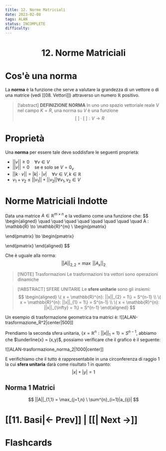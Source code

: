```yaml
---
title: 12. Norme Matriciali
date: 2023-02-08
tags: ALAN
status: INCOMPLETE
difficulty:
---
```


<h1  style="text-align: center;">  12. Norme Matriciali </h1> 






# Cos'è una norma

La **norma** è la funzione  che serve a valutare la grandezza di un vettore o di una matrice (vedi [[08. Vettori]]) attraverso un numero $\mathbb{R}$ positivo.

> [!abstract] **DEFINIZIONE NORMA**
> In uno uno spazio vettoriale reale $V$ nel campo $K=R$, una norma su $V$ è una funzione 
> $$
> [ \ ] \cdot [ \ ] : V \to R 
> $$


# Proprietà
Una **norma** per essere tale deve soddisfare le seguenti proprietà:
- $||v|| \ge 0 \quad \forall v \in V$
- $||v|| = 0 \quad \text{se e solo se } V = 0_{v}$
- $||k \cdot v|| = |k| \cdot |v| \quad \forall v  \in V,k \in \mathbb{R}$
- $v_{1}+v_{2} \le ||v_{1}||+||v_{2}|| \forall v_{1}, v_{2} \in V$



# Norme Matriciali Indotte

Data una matrice $A \in \mathbb{R}^{m\times n}$ e la vediamo come una funzione che:
$$
\begin{aligned}
\quad \quad \quad \quad \quad \quad \quad \quad A : \mathbb{R} \to \mathbb{R}^{m} \\
\begin{pmatrix}

\end{pmatrix} \to
\begin{pmatrix}

\end{pmatrix}
\end{aligned}
$$

Che è uguale alla norma:
$$
|| A ||_{2,2} = \max \ ||A_{x}||_2
$$


> [!NOTE] Trasformazioni
> Le trasformazioni tra vettori sono operazioni dinamiche 


> [!ABSTRACT] SFERE UNITARIE
> Le **sfere unitarie** sono gli insiemi:
> $$
> \begin{aligned}
> \{ x = \mathbb{R}^{n}: ||x||_{2} = 1\} = S^{n-1} \\
> \{ x = \mathbb{R}^{n}: ||x||_{1} = 1\} = S^{n-1} \\
> \{ x = \mathbb{R}^{n}: ||x||_{\infty} = 1\} = S^{n-1}
> \end{aligned}
$$



Un esempio di trasformazione geometrica tra matrici è:
![[ALAN-trasformazione_R^2|center|500]]


Prendiamo la seconda sfera unitaria, $\{ x = \mathbb{R}^{n}: ||x||_{1} = 1\} = S^{n-1}$, abbiamo che $\underline{x} = (x,y)$, possiamo verificare che il grafico è il seguente:

![[ALAN-trasformazione_norma_2|1000|center]]

E verifichiamo che il tutto è rappresentabile in una circonferenza di raggio 1 la cui **sfera unitaria** darà come risultato 1 in quanto:
$$
|x| + |y| = 1
$$


## Norma 1 Matrici

$$
||A||_{1,1} = \max_{j=1,n} \ \sum^{n}_{i=1}|a_{ij}|
$$


# [[11. Basi|← Prev]] | [[| Next →]]






# Flashcards